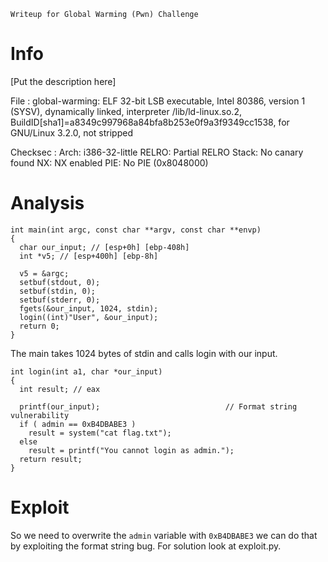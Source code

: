 `Writeup for Global Warming (Pwn) Challenge`

# Info
[Put the description here]

File : global-warming: ELF 32-bit LSB executable, Intel 80386, version 1 (SYSV), dynamically linked, interpreter /lib/ld-linux.so.2, BuildID[sha1]=a8349c997968a84bfa8b253e0f9a3f9349cc1538, for GNU/Linux 3.2.0, not stripped

Checksec : Arch:     i386-32-little
           RELRO:    Partial RELRO
           Stack:    No canary found
           NX:       NX enabled
           PIE:      No PIE (0x8048000)

# Analysis

```
int main(int argc, const char **argv, const char **envp)
{
  char our_input; // [esp+0h] [ebp-408h]
  int *v5; // [esp+400h] [ebp-8h]

  v5 = &argc;
  setbuf(stdout, 0);
  setbuf(stdin, 0);
  setbuf(stderr, 0);
  fgets(&our_input, 1024, stdin);
  login((int)"User", &our_input);
  return 0;
}
```

The main takes 1024 bytes of stdin and calls login with our input.

```
int login(int a1, char *our_input)
{
  int result; // eax

  printf(our_input);                            // Format string vulnerability
  if ( admin == 0xB4DBABE3 )
    result = system("cat flag.txt");
  else
    result = printf("You cannot login as admin.");
  return result;
}
```

# Exploit

So we need to overwrite the `admin` variable with `0xB4DBABE3` we can do that by exploiting the format string bug. For solution look at exploit.py.
